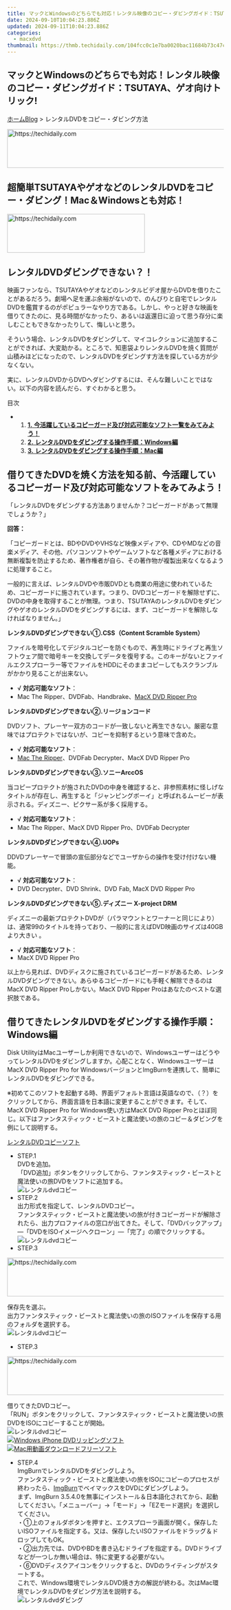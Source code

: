 ```yaml
---
title: マックとWindowsのどちらでも対応！レンタル映像のコピー・ダビングガイド：TSUTAYA、ゲオ向けトリック!
date: 2024-09-10T10:04:23.886Z
updated: 2024-09-11T10:04:23.886Z
categories:
  - macxdvd
thumbnail: https://thmb.techidaily.com/104fcc0c1e7ba0020bac11684b73c47c97661f3e4742e08d1374a286a48bed4c.jpg
---
```


## マックとWindowsのどちらでも対応！レンタル映像のコピー・ダビングガイド：TSUTAYA、ゲオ向けトリック!

[ホーム](https://tools.techidaily.com/macxdvd/products/)[Blog](https://tools.techidaily.com/macxdvd/products/) \> レンタルDVDをコピー・ダビング方法





<!-- affiliate ads begin -->
<a href="https://zebaoaffiliateprogram.pxf.io/c/5597632/2137973/21526" target="_top" id="2137973">
  <img src="//a.impactradius-go.com/display-ad/21526-2137973" border="0" alt="https://techidaily.com" width="728" height="90"/>
</a>
<img height="0" width="0" src="https://zebaoaffiliateprogram.pxf.io/i/5597632/2137973/21526" style="position:absolute;visibility:hidden;" border="0" />
<!-- affiliate ads end -->




## 超簡単TSUTAYAやゲオなどのレンタルDVDをコピー・ダビング！Mac＆Windowsとも対応！





<!-- affiliate ads begin -->
<a href="https://wigfever.sjv.io/c/5597632/2014853/22899" target="_top" id="2014853">
  <img src="//a.impactradius-go.com/display-ad/22899-2014853" border="0" alt="https://techidaily.com" width="320" height="90"/>
</a>
<img height="0" width="0" src="https://wigfever.sjv.io/i/5597632/2014853/22899" style="position:absolute;visibility:hidden;" border="0" />
<!-- affiliate ads end -->




## レンタルDVDダビングできない？！

映画ファンなら、TSUTAYAやゲオなどのレンタルビデオ屋からDVDを借りたことがあるだろう。劇場へ足を運ぶ余裕がないので、のんびりと自宅でレンタルDVDを鑑賞するのがポピュラーなやり方である。しかし、やっと好きな映画を借りてきたのに、見る時間がなかったり、あるいは返還日に迫って思う存分に楽しむこともできなかったりして、悔しいと思う。

そういう場合、レンタルDVDをダビングして、マイコレクションに追加することができれば、大変助かる。ところで、知恵袋よりレンタルDVDを焼く質問が山積みほどになったので、レンタルDVDをダビングす方法を探している方が少なくない。

実に、レンタルDVDからDVDへダビングするには、そんな難しいことではない。以下の内容を読んだら、すぐわかると思う。

目次

* 1. [**1.** **今活躍しているコピーガード及び対応可能なソフト一覧をみてみよう！**](https://tools.techidaily.com/macxdvd/products/)  
   2. [**2.** **レンタルDVDをダビングする操作手順：Windows編**](https://tools.techidaily.com/macxdvd/products/)  
   3. [**3.** **レンタルDVDをダビングする操作手順：Mac編**](https://tools.techidaily.com/macxdvd/products/)



## 借りてきたDVDを焼く方法を知る前、今活躍しているコピーガード及び対応可能なソフトをみてみよう！

 「レンタルDVDをダビングする方法ありませんか？コピーガードがあって無理でしょうか？」

**回答：** 

「コピーガードとは、BDやDVDやVHSなど映像メディアや、CDやMDなどの音楽メディア、その他、パソコンソフトやゲームソフトなど各種メディアにおける無断複製を防止するため、著作権者が自ら、その著作物が複製出来なくなるように処理すること。

一般的に言えば、レンタルDVDや市販DVDとも商業の用途に使われているため、コピーガードに施されています。つまり、DVDコピーガードを解除せずに、DVDの中身を取得することが無理。つまり、TSUTAYAのレンタルDVDをダビングやゲオのレンタルDVDをダビングするには、まず、コピーガードを解除しなければなりません。」

**レンタルDVDダビングできない①.CSS（Content Scramble System）**

ファイルを暗号化してデジタルコピーを防ぐもので、再生時にドライブと再生ソフトウェア間で暗号キーを交換してデータを復号する。このキーがないとファイルエクスプローラー等でファイルをHDDにそのままコピーしてもスクランブルがかかり見ることが出来ない。

* √ **対応可能なソフト**：
* Mac The Ripper、DVDFab、Handbrake、[MacX DVD Ripper Pro](https://tools.techidaily.com/macxdvd/products/)

**レンタルDVDダビングできない②.リージョンコード**

DVDソフト、プレーヤー双方のコードが一致しないと再生できない。厳密な意味ではプロテクトではないが、コピーを抑制するという意味で含めた。

* √ **対応可能なソフト**：
* [Mac The Ripper](https://tools.techidaily.com/macxdvd/products/)、DVDFab Decrypter、MacX DVD Ripper Pro

**レンタルDVDダビングできない③.ソニーArccOS**

当コピープロテクトが施されたDVDの中身を確認すると、非参照素材に怪しげなタイトルが存在し、再生すると「ジャンピングボーイ」と呼ばれるムービーが表示される。ディズニー、ピクサー系が多く採用する。

* √ **対応可能なソフト**：
* Mac The Ripper、MacX DVD Ripper Pro、DVDFab Decrypter

**レンタルDVDダビングできない④.UOPs**

DDVDプレーヤーで冒頭の宣伝部分などでユーザからの操作を受け付けない機能。

* √ **対応可能なソフト**：
* DVD Decrypter、DVD Shrink、DVD Fab, MacX DVD Ripper Pro

**レンタルDVDダビングできない⑤.ディズニー X-project DRM**

ディズニーの最新プロテクトDVDが（パラマウントとワーナーと同じにより）は、通常99のタイトルを持っており、一般的に言えばDVD映画のサイズは40GBより大きい 。

* √ **対応可能なソフト**：
* MacX DVD Ripper Pro

以上から見れば、DVDディスクに施されているコピーガードがあるため、レンタルDVDダビングできない。あらゆるコピーガードにも手軽く解除できるのはMacX DVD Ripper Proしかない。MacX DVD Ripper Proはあなたのベストな選択肢である。



## 借りてきたレンタルDVDをダビングする操作手順：Windows編

Disk UtilityはMacユーザーしか利用できないので、WindowsユーザーはどうやってレンタルDVDをダビングしますか。心配ことなく、WindowsユーザーはMacX DVD Ripper Pro for WindowsバージョンとImgBurnを連携して、簡単にレンタルDVDをダビングできる。

※初めてこのソフトを起動する時、界面デフォルト言語は英語なので、（？）をクリックしてから、界面言語を日本語に変更することができます。そして、MacX DVD Ripper Pro for Windows使い方はMacX DVD Ripper Proとほぼ同じ。以下はファンタスティック・ビーストと魔法使いの旅のコピー＆ダビングを例にして説明する。

[レンタルDVDコピーソフト](https://tools.techidaily.com/macxdvd/products/)



* STEP.1  
DVDを追加。  
「DVD追加」ボタンをクリックしてから、ファンタスティック・ビーストと魔法使いの旅DVDをソフトに追加する。  
![レンタルdvdコピー](https://www.macxdvd.com/blog/img/rental-dvd-dubbing-win-01.jpg)
* STEP.2  
出力形式を指定して、レンタルDVDコピー。  
ファンタスティック・ビーストと魔法使いの旅が付きコピーガードが解除されたら、出力プロファイルの窓口が出てきた。そして、「DVDバックアップ」―「DVDをISOイメージへクローン」―「完了」の順でクリックする。  
![レンタルdvdコピー](https://www.macxdvd.com/blog/img/rental-dvd-dubbing-01.jpg)
* STEP.3  




<!-- affiliate ads begin -->
<a href="https://ephamedtechinc.pxf.io/c/5597632/2137228/26400" target="_top" id="2137228">
  <img src="//a.impactradius-go.com/display-ad/26400-2137228" border="0" alt="https://techidaily.com" width="728" height="90"/>
</a>
<img height="0" width="0" src="https://ephamedtechinc.pxf.io/i/5597632/2137228/26400" style="position:absolute;visibility:hidden;" border="0" />
<!-- affiliate ads end -->




保存先を選ぶ。  
出力ファンタスティック・ビーストと魔法使いの旅のISOファイルを保存する用のフォルダを選択する。  
![レンタルdvdコピー](https://www.macxdvd.com/blog/img/rental-dvd-dubbing-win-02.jpg)
* STEP.3  




<!-- affiliate ads begin -->
<a href="https://ephamedtechinc.pxf.io/c/5597632/2137224/26400" target="_top" id="2137224">
  <img src="//a.impactradius-go.com/display-ad/26400-2137224" border="0" alt="https://techidaily.com" width="728" height="90"/>
</a>
<img height="0" width="0" src="https://ephamedtechinc.pxf.io/i/5597632/2137224/26400" style="position:absolute;visibility:hidden;" border="0" />
<!-- affiliate ads end -->




借りてきたDVDコピー。  
「RUN」ボタンをクリックして、ファンタスティック・ビーストと魔法使いの旅DVDをISOにコピーすることが開始。  
![レンタルdvdコピー](https://www.macxdvd.com/blog/img/rental-dvd-dubbing-win-03.jpg)  
[![Windows iPhone DVDリッピングソフト](https://www.macxdvd.com/blog/new-fourteen/buywin0523.png)](https://tools.techidaily.com/macxdvd/products/) [![Mac用動画ダウンロードフリーソフト](https://www.macxdvd.com/blog/new-fourteen/buymac0523.png)](https://tools.techidaily.com/macxdvd/products/)
* STEP.4  
ImgBurnでレンタルDVDをダビングしよう。  
ファンタスティック・ビーストと魔法使いの旅をISOにコピーのプロセスが終わったら、[ImgBurn](https://tools.techidaily.com/macxdvd/products/)でベイマックスをDVDにダビングしよう。  
まず、ImgBurn 3.5.4.0を無事にインストール＆日本語化されてから、起動してください。「メニューバー」→「モード」→「EZモード選択」を選択してください。  
 ・①上のフォルダボタンを押すと、エクスプローラ画面が開く。保存したいISOファイルを指定する。又は、保存したいISOファイルをドラッグ＆ドロップしてもOK。  
 ・②出力先では、DVDやBDを書き込むドライブを指定する。DVDドライブなどが一つしか無い場合は、特に変更する必要がない。  
 ・⑥DVDディスクアイコンをクリックすると、DVDのライティングがスタートする。  
 これで、Windows環境でレンタルDVD焼き方の解説が終わる。次はMac環境でレンタルDVDをダビング方法を説明する。  
![レンタルdvdダビング](https://www.macxdvd.com/blog/img/zql-2018-03-06-9.jpg)





<!-- affiliate ads begin -->
<span id="1492813">
					<video width="1024" height="576" style="cursor:pointer"
           poster="//a.impactradius-go.com/display-clicktoplayimage/1492813.png"
           onclick="if(!this.playClicked){this.play();this.setAttribute('controls',true);this.playClicked=true;}">
	   <source src="//a.impactradius-go.com/display-ad/14559-1492813">
	   <img src="//a.impactradius-go.com/display-clicktoplayimage/1492813.png" style="border: none; height: 100%; width: 100%; object-fit: contain">
	</video>
	<div style="width:640px;text-align:center"><a href="javascript:window.open(decodeURIComponent('https%3A%2F%2Fpropmoneyinc.pxf.io%2Fc%2F5597632%2F1492813%2F14559'), '_blank');void(0);">Click here</a></div>
</span>
<img height="0" width="0" src="https://imp.pxf.io/i/5597632/1492813/14559" style="position:absolute;visibility:hidden;" border="0" />
<!-- affiliate ads end -->






## 借りてきたレンタルDVDをダビングする操作手順：Mac編

まず、MacX DVD Ripper Proをコンピュータにダウンロードとインストールしてください。そして、起動してから、「Help」をクリックして、インターフェース言語を日本語に指定できる。

ここでは、最近ディズニー大ヒット作インサイド・ヘッド DVDからDVDへダビングを例として説明する。

[レンタルDVDコピーソフト](https://tools.techidaily.com/macxdvd/products/)



* STEP.1  
DVDを追加。  
DVDを追加する。まず、「DVD追加」ボタンをクリックしてから、空きのDVDにダビングしたいインサイド・ヘッドを指定する。  
ダビングしたいDVDをソフトに読み込ませて、DVD種類の選択画面が表示された**「自動検出」**にチェックを入れて、**「OK」**をクリックすればOK。  
もし「自動検出」にチェックを入れても、DVDをリッピングできないなら、**「強制ISO」**にチェックを入れてもう一度試してみてください。  
![Mac DVDコピー](https://www.macxdvd.com/blog/img/perfect-convert-dvd-to-mp4-software010802.jpg)
* STEP.2  




<!-- affiliate ads begin -->
<a href="https://ephamedtechinc.pxf.io/c/5597632/2137203/26400" target="_top" id="2137203">
  <img src="//a.impactradius-go.com/display-ad/26400-2137203" border="0" alt="https://techidaily.com" width="728" height="90"/>
</a>
<img height="0" width="0" src="https://ephamedtechinc.pxf.io/i/5597632/2137203/26400" style="position:absolute;visibility:hidden;" border="0" />
<!-- affiliate ads end -->




出力形式を指定して、レンタルDVDをコピー。  
出力プロファイルを選ぶ。インサイド・ヘッドが付きディズニーX-project DRMコピーガードが解除されたら、出力プロファイルの窓口が出てきた。  
この場合は、「DVDバックアップ」―「DVDをISOイメージへクローン」―「完了」の順でクリックする。  
![レンタルDVDコピーMac](https://www.macxdvd.com/blog/img/rental-dvd-dubbing-02.jpg)
* STEP.3  




<!-- affiliate ads begin -->
<a href="https://aidotcom.pxf.io/c/5597632/2129042/19576" target="_top" id="2129042">
  <img src="//a.impactradius-go.com/display-ad/19576-2129042" border="0" alt="https://techidaily.com" width="300" height="90"/>
</a>
<img height="0" width="0" src="https://aidotcom.pxf.io/i/5597632/2129042/19576" style="position:absolute;visibility:hidden;" border="0" />
<!-- affiliate ads end -->




保存先を選ぶ。  
 保存先を指定する。出力ISOファイルを保存する用のフォルダを選択する。  
![レンタルDVDコピーMac](https://www.macxdvd.com/blog/img/dvd-audio-extract-free-02.jpg)
* STEP.4  




<!-- affiliate ads begin -->
<a href="https://aligracehair.sjv.io/c/5597632/2115921/19272" target="_top" id="2115921">
  <img src="//a.impactradius-go.com/display-ad/19272-2115921" border="0" alt="https://techidaily.com" width="728" height="90"/>
</a>
<img height="0" width="0" src="https://aligracehair.sjv.io/i/5597632/2115921/19272" style="position:absolute;visibility:hidden;" border="0" />
<!-- affiliate ads end -->




Macで借りてきたDVDをコピー。  
「RUN」ボタンをクリックして、インサイド・ヘッドDVDをISOにコピーし始める。  
![レンタルDVDコピー](https://www.macxdvd.com/blog/img/dvd-audio-extract-free-03.jpg)
* **STEP.5：**  
（1）ディスクユーティリテでレンタルDVDをダビングする方法  
インサイド・ヘッド をISOにコピーのプロセスが終わったら、ディスクユーティリティ（Disk Utility）で借りてきたDVDを焼く方法を紹介していく。  
 **①、**ディスクユーティリティを起動してください（Applications／アプリケーション --> Utilities／ユーティリティ）  
**②、**空白のDVDを挿入してください。（オリジナルDVDはDVD 9である場合は、8.5 GBの空のディスクをご用意ください）  
**③、**ディスクユーティリティにあなたのISOファイルをドラッグ＆ドロップしよう。今、空のDVDとISOにある。  
**④、**ディスクに焼きたいISOを選択して、Burnボタンをクリックしてください。  
上のように、保存先の確認（あなたの空DVD）が表示されるダイアログボックスが出る。  
![レンタルDVDダビング](https://www.macxdvd.com/blog/img/rental-dvd-dubbing-03.jpg)
* STEP.5  




<!-- affiliate ads begin -->
<a href="https://aligracehair.sjv.io/c/5597632/2135393/19272" target="_top" id="2135393">
  <img src="//a.impactradius-go.com/display-ad/19272-2135393" border="0" alt="https://techidaily.com" width="120" height="90"/>
</a>
<img height="0" width="0" src="https://aligracehair.sjv.io/i/5597632/2135393/19272" style="position:absolute;visibility:hidden;" border="0" />
<!-- affiliate ads end -->




（2）FinderでレンタルDVDをダビングする方法  
もうMac OS X El Capitanにアップグレードしたユーザーなら、ディスクユーティリティの代わりに、「Finder」を使ってください。以下では、Finderを使って借りてきたDVDを焼く方法を紹介していく。  
 **①、**「ファイル」アイコンをクリックして、メニューバーから先ほど作成したファイル「ディスクイメージ”inside out.iso”をディスクに書き込む…」を選択する。  
**②、**「ディスクを作成」ボタンを選択する。  
**③、**再度、「ディスクを作成」バタンを選択する。  
**④、**ディスク作成中のサブウィンドウが表示されます。ディスクの作成が終われば完了。  
 ※【Finder】を利用してDVDを書き込むには知るべきことがある。“書き込み“というより、むしろ【Finder】は出力DVDディスクをUSBメモリ化にして、ソースファイルをそのままでDVDディスクへ保存する仕組みである。つまり、ISOイメージ形式の映像データは、DVD-Videoフォーマット規格ではなく、ISOでDVDディスクへ保存するのである。それにより、【Finder】で作成したDVD映像が一部のDVDプレーヤーで再生できないこともあるので、ご注意ください。  
![レンタルDVDダビング](https://www.macxdvd.com/blog/img/rental-dvd-dubbing-04.jpg)



## まとめ

MacX DVD Ripper ProはレンタルDVDをダビングするには、確かに重要な役割を担当している。TSUTAYA DVDをダビング、ゲオDVDをダビングなど、いずれも安心にMacX DVD Ripper Proにまかせてください。

他に、MacX DVD Ripper Proは多彩な機能も備える。例えば、空きのDVDにレンタルDVDをダビングするの代わりに、レンタルDVDをお使いのポータブルデバイスiPhone（iPhone 13/12/11/XS/XR/8/7 Plus/6s）、iPad（iPad mini 4/iPad mini3／2／Air2／Air）、Android端末（Xperia XZ/Z5／Z4／Z3／Z2／Z1／Tablet、Galaxy S20／Note20、HTC One、ARROWS、AQUOS、ASUSに取り込むこともできる。

その上、ご使用用途に合って、DVDファイルを圧縮、DVDをMP4、MOV、FLV、MKV、AVI、WMVなどに変換するこよも対応可能。

[![](https://www.macxdvd.com/blog/new-fourteen/nfree-down-mac.png)](https://tools.techidaily.com/macxdvd/products/) 

100%安全

[![](https://www.macxdvd.com/blog/new-fourteen/nfree-down-win.png)](https://tools.techidaily.com/macxdvd/products/) 

100%安全

* √ソフトをご利用になる前に国家の著作権に関する法律についてお調べになるようにお勧めする。違法とならないで法律の趣旨をよく理解して正しい行動をする。例えば、著作権保護の適用外になるDVDのコピー・DVDのダビングが合法的な使用法。







<!-- affiliate ads begin -->
<a href="https://bluettius.sjv.io/c/5597632/2139112/17108" target="_top" id="2139112">
  <img src="//a.impactradius-go.com/display-ad/17108-2139112" border="0" alt="https://techidaily.com" width="250" height="90"/>
</a>
<img height="0" width="0" src="https://bluettius.sjv.io/i/5597632/2139112/17108" style="position:absolute;visibility:hidden;" border="0" />
<!-- affiliate ads end -->




## あなたへのおすすめ

![](https://www.macxdvd.com/blog/img/drp-mj-20170508-01.jpg) 





<!-- affiliate ads begin -->
<a href="https://unicoeye.pxf.io/c/5597632/2134498/18498" target="_top" id="2134498">
  <img src="//a.impactradius-go.com/display-ad/18498-2134498" border="0" alt="https://techidaily.com" width="720" height="90"/>
</a>
<img height="0" width="0" src="https://unicoeye.pxf.io/i/5597632/2134498/18498" style="position:absolute;visibility:hidden;" border="0" />
<!-- affiliate ads end -->




[超簡単TSUTAYAやゲオなどのレンタルDVDをダビング方法！](https://tools.techidaily.com/macxdvd/products/)

![](https://www.macxdvd.com/blog/img/drp-mj-20170428-05.jpg) 





<!-- affiliate ads begin -->
<a href="https://ephamedtechinc.pxf.io/c/5597632/2136626/26400" target="_top" id="2136626">
  <img src="//a.impactradius-go.com/display-ad/26400-2136626" border="0" alt="https://techidaily.com" width="728" height="90"/>
</a>
<img height="0" width="0" src="https://ephamedtechinc.pxf.io/i/5597632/2136626/26400" style="position:absolute;visibility:hidden;" border="0" />
<!-- affiliate ads end -->




[借りたレンタルDVDコピー＆DVDリッピングフリーソフト](https://tools.techidaily.com/macxdvd/products/)

![](https://www.macxdvd.com/blog/img/dvd-writing-pc-01.jpg) 

[人気DVD書き込みソフト・ダビングソフトおすすめ](https://tools.techidaily.com/macxdvd/products/)

![](https://www.macxdvd.com/blog/img/suteki-burn-smartphone-video-to-dvd-03.jpg) 

[すげぇー！アダルト DVD ダビングしたい方向けの裏ワザが公開！](https://tools.techidaily.com/macxdvd/products/)



[ホーム](https://tools.techidaily.com/macxdvd/products/)[Blog](https://tools.techidaily.com/macxdvd/products/) \> レンタルDVDをコピー・ダビング方法

<ins class="adsbygoogle"
     style="display:block"
     data-ad-format="autorelaxed"
     data-ad-client="ca-pub-7571918770474297"
     data-ad-slot="1223367746"></ins>



<ins class="adsbygoogle"
     style="display:block"
     data-ad-client="ca-pub-7571918770474297"
     data-ad-slot="8358498916"
     data-ad-format="auto"
     data-full-width-responsive="true"></ins>


